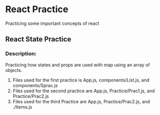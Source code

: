 # React Practice
Practicing some important concepts of react

## React State Practice 
### Description:
Practicing how states and props are used with map using an array of objects. 
1) Files used for the first practice is App.js, components/List.js, and components/Sprac.js
2) Files used for the second practice are App.js, Practice/Prac1.js, and Practice/Prac2.js
3) Files used for the third Practice are App.js, Practice/Prac2.js, and ./Items.js
 